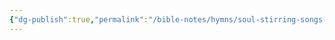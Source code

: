 ```yaml
---
{"dg-publish":true,"permalink":"/bible-notes/hymns/soul-stirring-songs-and-hymns/burdens-are-lifted-at-calvary/","title":"Burdens are Lifted at Calvary","created":"","updated":""}
---
```



